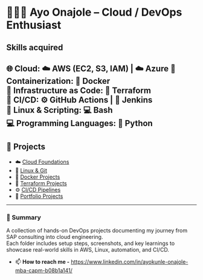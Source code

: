 # 👨🏽‍💻 Ayo Onajole – Cloud / DevOps Enthusiast  

## Skills acquired
🌐 **Cloud:** ☁️ AWS (EC2, S3, IAM) | ☁️ Azure
🐳 **Containerization:** 🐋 Docker  
🔧 **Infrastructure as Code:** 🧱 Terraform  
🔁 **CI/CD:** ⚙️ GitHub Actions | 🧩 Jenkins  
🐧 **Linux & Scripting:** 💻 Bash  
💻 **Programming Languages:** 🐍 Python
---
  
## 📁 Projects  

- ☁️ [Cloud Foundations](cloud-foundations/)  
- 🐧 [Linux & Git](linux-git/)  
- 🐋 [Docker Projects](docker-projects/)  
- 🧱 [Terraform Projects](terraform-projects/)  
- ⚙️ [CI/CD Pipelines](ci-cd-pipelines/)  
- 🚀 [Portfolio Projects](portfolio-projects/)  

---

### 💬 Summary
A collection of hands-on DevOps projects documenting my journey from SAP consulting into cloud engineering.  
Each folder includes setup steps, screenshots, and key learnings to showcase real-world skills in AWS, Linux, automation, and CI/CD.  

- 📫 **How to reach me -** https://www.linkedin.com/in/ayokunle-onajole-mba-capm-b08b1a141/


<!---
Jolice01/Jolice01 is a ✨ special ✨ repository because its `README.md` (this file) appears on your GitHub profile.
You can click the Preview link to take a look at your changes.
--->
